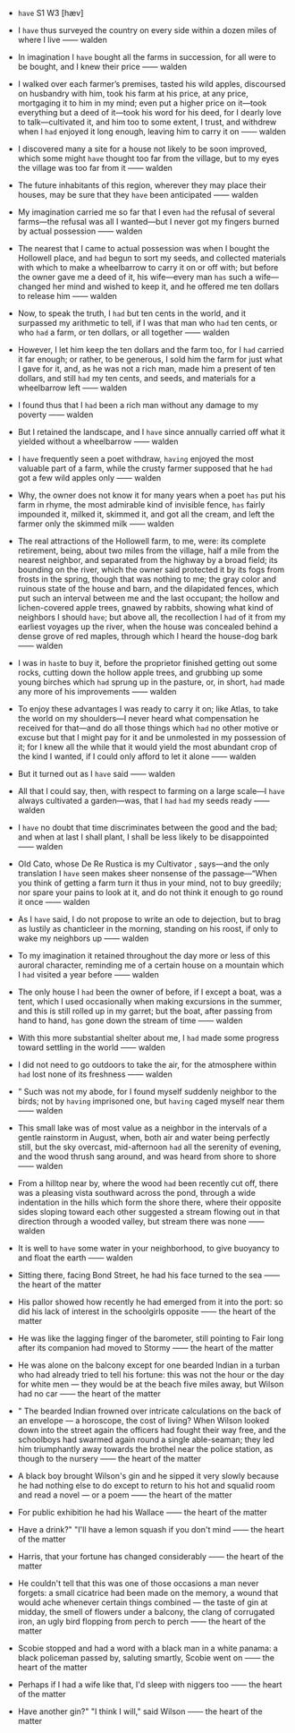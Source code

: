 - `have` S1 W3 [hæv]



-  I `have` thus surveyed the country on every side within a dozen miles of where I live —— walden

-  In imagination I `have` bought all the farms in succession, for all were to be bought, and I knew their price —— walden

-  I walked over each farmer’s premises, tasted his wild apples, discoursed on husbandry with him, took his farm at his price, at any price, mortgaging it to him in my mind; even put a higher price on it﻿—took everything but a deed of it﻿—took his word for his deed, for I dearly love to talk﻿—cultivated it, and him too to some extent, I trust, and withdrew when I `had` enjoyed it long enough, leaving him to carry it on —— walden

-  I discovered many a site for a house not likely to be soon improved, which some might `have` thought too far from the village, but to my eyes the village was too far from it —— walden

-  The future inhabitants of this region, wherever they may place their houses, may be sure that they `have` been anticipated —— walden

- My imagination carried me so far that I even `had` the refusal of several farms﻿—the refusal was all I wanted﻿—but I never got my fingers burned by actual possession —— walden

-  The nearest that I came to actual possession was when I bought the Hollowell place, and `had` begun to sort my seeds, and collected materials with which to make a wheelbarrow to carry it on or off with; but before the owner gave me a deed of it, his wife﻿—every man `has` such a wife﻿—changed her mind and wished to keep it, and he offered me ten dollars to release him —— walden

-  Now, to speak the truth, I `had` but ten cents in the world, and it surpassed my arithmetic to tell, if I was that man who `had` ten cents, or who `had` a farm, or ten dollars, or all together —— walden

-  However, I let him keep the ten dollars and the farm too, for I `had` carried it far enough; or rather, to be generous, I sold him the farm for just what I gave for it, and, as he was not a rich man, made him a present of ten dollars, and still `had` my ten cents, and seeds, and materials for a wheelbarrow left —— walden

-  I found thus that I `had` been a rich man without any damage to my poverty —— walden

-  But I retained the landscape, and I `have` since annually carried off what it yielded without a wheelbarrow —— walden

- I `have` frequently seen a poet withdraw, `having` enjoyed the most valuable part of a farm, while the crusty farmer supposed that he `had` got a few wild apples only —— walden

-  Why, the owner does not know it for many years when a poet `has` put his farm in rhyme, the most admirable kind of invisible fence, `has` fairly impounded it, milked it, skimmed it, and got all the cream, and left the farmer only the skimmed milk —— walden

- The real attractions of the Hollowell farm, to me, were: its complete retirement, being, about two miles from the village, half a mile from the nearest neighbor, and separated from the highway by a broad field; its bounding on the river, which the owner said protected it by its fogs from frosts in the spring, though that was nothing to me; the gray color and ruinous state of the house and barn, and the dilapidated fences, which put such an interval between me and the last occupant; the hollow and lichen-covered apple trees, gnawed by rabbits, showing what kind of neighbors I should `have`; but above all, the recollection I `had` of it from my earliest voyages up the river, when the house was concealed behind a dense grove of red maples, through which I heard the house-dog bark —— walden

-  I was in `has`te to buy it, before the proprietor finished getting out some rocks, cutting down the hollow apple trees, and grubbing up some young birches which `had` sprung up in the pasture, or, in short, `had` made any more of his improvements —— walden

-  To enjoy these advantages I was ready to carry it on; like Atlas, to take the world on my shoulders﻿—I never heard what compensation he received for that﻿—and do all those things which `had` no other motive or excuse but that I might pay for it and be unmolested in my possession of it; for I knew all the while that it would yield the most abundant crop of the kind I wanted, if I could only afford to let it alone —— walden

-  But it turned out as I `have` said —— walden

- All that I could say, then, with respect to farming on a large scale﻿—I `have` always cultivated a garden﻿—was, that I `had` `had` my seeds ready —— walden

-  I `have` no doubt that time discriminates between the good and the bad; and when at last I shall plant, I shall be less likely to be disappointed —— walden

- Old Cato, whose De Re Rustica is my Cultivator , says﻿—and the only translation I `have` seen makes sheer nonsense of the passage﻿—“When you think of getting a farm turn it thus in your mind, not to buy greedily; nor spare your pains to look at it, and do not think it enough to go round it once —— walden

-  As I `have` said, I do not propose to write an ode to dejection, but to brag as lustily as chanticleer in the morning, standing on his roost, if only to wake my neighbors up —— walden

-  To my imagination it retained throughout the day more or less of this auroral character, reminding me of a certain house on a mountain which I `had` visited a year before —— walden

- The only house I `had` been the owner of before, if I except a boat, was a tent, which I used occasionally when making excursions in the summer, and this is still rolled up in my garret; but the boat, after passing from hand to hand, `has` gone down the stream of time —— walden

-  With this more substantial shelter about me, I `had` made some progress toward settling in the world —— walden

-  I did not need to go outdoors to take the air, for the atmosphere within `had` lost none of its freshness —— walden

- ” Such was not my abode, for I found myself suddenly neighbor to the birds; not by `having` imprisoned one, but `having` caged myself near them —— walden

- This small lake was of most value as a neighbor in the intervals of a gentle rainstorm in August, when, both air and water being perfectly still, but the sky overcast, mid-afternoon `had` all the serenity of evening, and the wood thrush sang around, and was heard from shore to shore —— walden

-  From a hilltop near by, where the wood `had` been recently cut off, there was a pleasing vista southward across the pond, through a wide indentation in the hills which form the shore there, where their opposite sides sloping toward each other suggested a stream flowing out in that direction through a wooded valley, but stream there was none —— walden

-  It is well to `have` some water in your neighborhood, to give buoyancy to and float the earth —— walden

-  Sitting there, facing Bond Street, he had his face turned to the sea —— the heart of the matter

-  His pallor showed how recently he had emerged from it into the port: so did his lack of interest in the schoolgirls opposite —— the heart of the matter

-  He was like the lagging finger of the barometer, still pointing to Fair long after its companion had moved to Stormy —— the heart of the matter

-  He was alone on the balcony except for one bearded Indian in a turban who had already tried to tell his fortune: this was not the hour or the day for white men — they would be at the beach five miles away, but Wilson had no car —— the heart of the matter

- " The bearded Indian frowned over intricate calculations on the back of an envelope — a horoscope, the cost of living? When Wilson looked down into the street again the officers had fought their way free, and the schoolboys had swarmed again round a single able-seaman; they led him triumphantly away towards the brothel near the police station, as though to the nursery —— the heart of the matter

-  A black boy brought Wilson's gin and he sipped it very slowly because he had nothing else to do except to return to his hot and squalid room and read a novel — or a poem —— the heart of the matter

-  For public exhibition he had his Wallace —— the heart of the matter

-  Have a drink?" "I'll have a lemon squash if you don't mind —— the heart of the matter

-  Harris, that your fortune has changed considerably —— the heart of the matter

-  He couldn't tell that this was one of those occasions a man never forgets: a small cicatrice had been made on the memory, a wound that would ache whenever certain things combined — the taste of gin at midday, the smell of flowers under a balcony, the clang of corrugated iron, an ugly bird flopping from perch to perch —— the heart of the matter

-  Scobie stopped and had a word with a black man in a white panama: a black policeman passed by, saluting smartly, Scobie went on —— the heart of the matter

-  Perhaps if I had a wife like that, I'd sleep with niggers too —— the heart of the matter

-  Have another gin?" "I think I will," said Wilson —— the heart of the matter